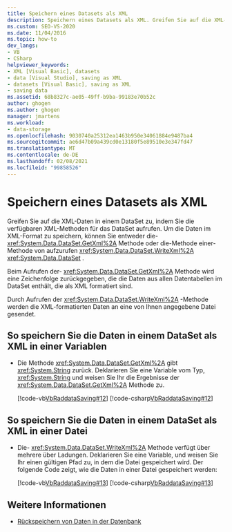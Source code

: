 ```yaml
---
title: Speichern eines Datasets als XML
description: Speichern eines Datasets als XML. Greifen Sie auf die XML-Daten in einem DataSet zu, indem Sie die verfügbaren XML-Methoden für das DataSet aufrufen, z. b. GetXml oder Write texml.
ms.custom: SEO-VS-2020
ms.date: 11/04/2016
ms.topic: how-to
dev_langs:
- VB
- CSharp
helpviewer_keywords:
- XML [Visual Basic], datasets
- data [Visual Studio], saving as XML
- datasets [Visual Basic], saving as XML
- saving data
ms.assetid: 68b8327c-ae05-49ff-b9ba-99183e70b52c
author: ghogen
ms.author: ghogen
manager: jmartens
ms.workload:
- data-storage
ms.openlocfilehash: 9030740a25312ea1463b950e34061884e9487ba4
ms.sourcegitcommit: ae6d47b09a439cd0e13180f5e89510e3e347fd47
ms.translationtype: MT
ms.contentlocale: de-DE
ms.lasthandoff: 02/08/2021
ms.locfileid: "99858526"
---
```

# <a name="save-a-dataset-as-xml"></a>Speichern eines Datasets als XML

Greifen Sie auf die XML-Daten in einem DataSet zu, indem Sie die verfügbaren XML-Methoden für das DataSet aufrufen. Um die Daten im XML-Format zu speichern, können Sie entweder die- <xref:System.Data.DataSet.GetXml%2A> Methode oder die-Methode einer-Methode von aufzurufen <xref:System.Data.DataSet.WriteXml%2A> <xref:System.Data.DataSet> .

Beim Aufrufen der- <xref:System.Data.DataSet.GetXml%2A> Methode wird eine Zeichenfolge zurückgegeben, die die Daten aus allen Datentabellen im DataSet enthält, die als XML formatiert sind.

Durch Aufrufen der <xref:System.Data.DataSet.WriteXml%2A> -Methode werden die XML-formatierten Daten an eine von Ihnen angegebene Datei gesendet.

## <a name="to-save-the-data-in-a-dataset-as-xml-to-a-variable"></a>So speichern Sie die Daten in einem DataSet als XML in einer Variablen

- Die Methode <xref:System.Data.DataSet.GetXml%2A> gibt <xref:System.String> zurück. Deklarieren Sie eine Variable vom Typ, <xref:System.String> und weisen Sie Ihr die Ergebnisse der <xref:System.Data.DataSet.GetXml%2A> Methode zu.

     [!code-vb[VbRaddataSaving#12](../data-tools/codesnippet/VisualBasic/save-a-dataset-as-xml_1.vb)]
     [!code-csharp[VbRaddataSaving#12](../data-tools/codesnippet/CSharp/save-a-dataset-as-xml_1.cs)]

## <a name="to-save-the-data-in-a-dataset-as-xml-to-a-file"></a>So speichern Sie die Daten in einem DataSet als XML in einer Datei

- Die- <xref:System.Data.DataSet.WriteXml%2A> Methode verfügt über mehrere über Ladungen. Deklarieren Sie eine Variable, und weisen Sie Ihr einen gültigen Pfad zu, in dem die Datei gespeichert wird. Der folgende Code zeigt, wie die Daten in einer Datei gespeichert werden:

     [!code-vb[VbRaddataSaving#13](../data-tools/codesnippet/VisualBasic/save-a-dataset-as-xml_2.vb)]
     [!code-csharp[VbRaddataSaving#13](../data-tools/codesnippet/CSharp/save-a-dataset-as-xml_2.cs)]

## <a name="see-also"></a>Weitere Informationen

- [Rückspeichern von Daten in der Datenbank](../data-tools/save-data-back-to-the-database.md)
